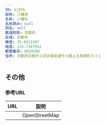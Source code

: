 ```yaml
---
ID: kjQ7k
総称: 八幡宮
名称: 八幡社
名称読み: null
別名: null
都道府県: 京都府
区域: 京都市
緯度: 35.0313307
経度: 135.7347912
郵便番号: 6028386
住所: 京都府京都市上京区御前通今小路上る馬喰町９３１
---
```


## その他

### 参考URL

| URL | 説明          |
| --- | ------------- |
|     | OpenStreetMap |
